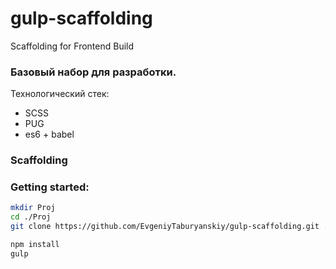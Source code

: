 # gulp-scaffolding
Scaffolding for Frontend Build

### Базовый набор для разработки.

Технологический стек:
* SCSS
* PUG
* es6 + babel

### Scaffolding



### Getting started:
```sh
mkdir Proj
cd ./Proj
git clone https://github.com/EvgeniyTaburyanskiy/gulp-scaffolding.git .

npm install
gulp
```
